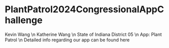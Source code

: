 # PlantPatrol2024CongressionalAppChallenge
Kevin Wang \n
Katherine Wang \n
State of Indiana District 05 \n
App: Plant Patrol \n
Detailed info regarding our app can be found here 
